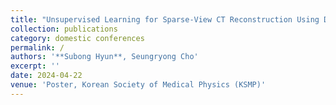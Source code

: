 ```yaml
---
title: "Unsupervised Learning for Sparse-View CT Reconstruction Using Diffusion Prior with Residual Guidance"
collection: publications
category: domestic conferences
permalink: /
authors: '**Subong Hyun**, Seungryong Cho'
excerpt: ''
date: 2024-04-22
venue: 'Poster, Korean Society of Medical Physics (KSMP)'
---
```

